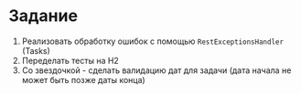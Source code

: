 # Задание

1. Реализовать обработку ошибок с помощью `RestExceptionsHandler` (Tasks)
2. Переделать тесты на H2
3. Со звездочкой - сделать валидацию дат для задачи (дата начала не может быть позже даты конца)